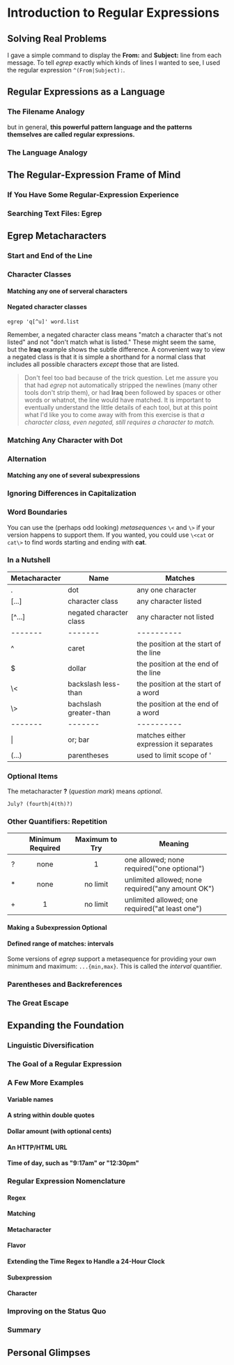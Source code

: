 # Introduction to Regular Expressions

## Solving Real Problems

I gave a simple command to display the **From:** and **Subject:** line from each message. To tell *egrep* exactly which kinds of lines I wanted to see, I used the regular expression `^(From|Subject):`.

## Regular Expressions as a Language

### The Filename Analogy

but in general, **this powerful pattern language and the patterns themselves are called regular expressions.**

### The Language Analogy

## The Regular-Expression Frame of Mind

### If You Have Some Regular-Expression Experience

### Searching Text Files: Egrep

## Egrep Metacharacters

### Start and End of the Line

### Character Classes

#### Matching any one of serveral characters

#### Negated character classes

`egrep 'q[^u]' word.list`

Remember, a negated character class means "match a character that's not listed" and not "don't match what is listed." These might seem the same, but the **Iraq** example shows the subtle difference. A convenient way to view a negated class is that it is simple a shorthand for a normal class that includes all possible characters *except* those that are listed.

> Don't feel too bad because of the trick question. Let me assure you that had *egrep* not automatically stripped the newlines (many other tools don't strip them), or had **Iraq** been followed by spaces or other words or whatnot, the line would have matched. It is important to eventually understand the little details of each tool, but at this point what I'd like you to come away with from this exercise is that *a character class, even negated, still requires a character to match.*

### Matching Any Character with Dot

### Alternation

#### Matching any one of several subexpressions

### Ignoring Differences in Capitalization

### Word Boundaries

You can use the (perhaps odd looking) *metasequences* `\<` and `\>` if your version happens to support them.
If you wanted, you could use `\<cat` or `cat\>` to find words starting and ending with **cat**.



### In a Nutshell

|Metacharacter  | Name      | Matches   |
| ------        |  ----     | -----     |
| .             | dot       | any one character |
| \[\.\.\.\]         | character class | any character listed |
| \[^\.\.\.\]        | negated character class | any character not listed |
| ------- | ------- | ---------- |
| ^       | caret   | the position at the start of the line |
| $       | dollar  | the position at the end of the line |
| \\\<    | backslash less-than | the position at the start of a word |
| \\\>    | bachslash greater-than | the position at the end of a word |
| ------- | ------- | ---------- |
| \|      | or; bar | matches either expression it separates |
| \(\.\.\.\) | parentheses | used to limit scope of '|', plus additional uses yet to be discussed |


### Optional Items

The metacharacter **?** (*question mark*) means *optional*.

`July? (fourth|4(th)?)`

### Other Quantifiers: Repetition

|    | Minimum Required | Maximum to Try | Meaning |
|:---:| :----:        | :-------:       | ------  |
| ?  | none    | 1    | one allowed; none required("one optional") |
| *  | none    | no limit | unlimited allowed; none required("any amount OK") |
| +  | 1 | no limit | unlimited allowed; one required("at least one") |


#### Making a Subexpression Optional

#### Defined range of matches: intervals

Some versions of *egrep* support a metasequence for providing your own minimum and maximum: `...{min,max}`. This is called the *interval* quantifier.

### Parentheses and Backreferences



### The Great Escape

## Expanding the Foundation

### Linguistic Diversification

### The Goal of a Regular Expression

### A Few More Examples

#### Variable names


#### A string within double quotes

#### Dollar amount (with optional cents)

#### An HTTP/HTML URL

#### Time of day, such as "9:17am" or "12:30pm"

### Regular Expression Nomenclature

#### Regex

#### Matching

#### Metacharacter

#### Flavor

#### Extending the Time Regex to Handle a 24-Hour Clock

#### Subexpression

#### Character

### Improving on the Status Quo

### Summary

## Personal Glimpses




